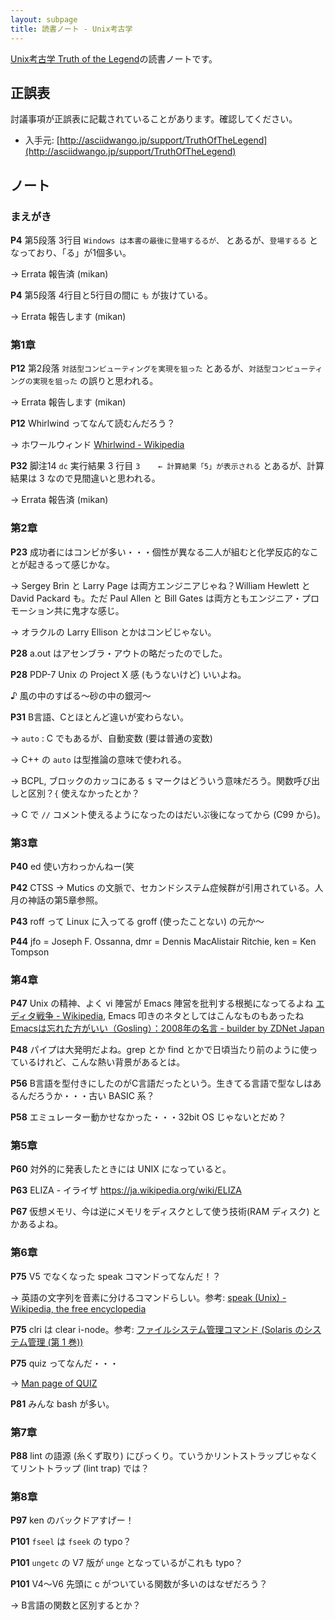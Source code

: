 ```yaml
---
layout: subpage
title: 読書ノート - Unix考古学
---
```


[Unix考古学 Truth of the Legend](/workshop/6-unix)の読書ノートです。

## 正誤表

討議事項が正誤表に記載されていることがあります。確認してください。

* 入手元: [http://asciidwango.jp/support/TruthOfTheLegend](http://asciidwango.jp/support/TruthOfTheLegend)

## ノート

### まえがき

**P4** 第5段落 3行目 `Windows は本書の最後に登場するるが、` とあるが、`登場するる` となっており、「る」が1個多い。

→ Errata 報告済 (mikan)

**P4** 第5段落 4行目と5行目の間に `も` が抜けている。

→ Errata 報告します (mikan)

### 第1章

**P12** 第2段落 `対話型コンピューティングを実現を狙った` とあるが、`対話型コンピューティングの実現を狙った` の誤りと思われる。

→ Errata 報告します (mikan)

**P12** Whirlwind ってなんて読むんだろう？

→ ホワールウィンド [Whirlwind - Wikipedia](https://ja.wikipedia.org/wiki/Whirlwind)

**P32** 脚注14 `dc` 実行結果 3 行目 `3    ← 計算結果「5」が表示される` とあるが、計算結果は 3 なので見間違いと思われる。

→ Errata 報告済 (mikan)

### 第2章

**P23** 成功者にはコンビが多い・・・個性が異なる二人が組むと化学反応的なことが起きるって感じかな。

→ Sergey Brin と Larry Page は両方エンジニアじゃね？William Hewlett と David Packard も。ただ Paul Allen と Bill Gates は両方ともエンジニア・プロモーション共に鬼才な感じ。

→ オラクルの Larry Ellison とかはコンビじゃない。

**P28** a.out はアセンブラ・アウトの略だったのでした。

**P28** PDP-7 Unix の Project X 感 (もうないけど) いいよね。

♪ 風の中のすばる～砂の中の銀河～

**P31** B言語、Cとほとんど違いが変わらない。

→ `auto` : C でもあるが、自動変数 (要は普通の変数)

→ C++ の `auto` は型推論の意味で使われる。

→ BCPL, ブロックのカッコにある `$` マークはどういう意味だろう。関数呼び出しと区別？`{` 使えなかったとか？

→ C で `//` コメント使えるようになったのはだいぶ後になってから (C99 から)。

### 第3章

**P40** ed 使い方わっかんねー(笑

**P42** CTSS → Mutics の文脈で、セカンドシステム症候群が引用されている。人月の神話の第5章参照。

**P43** roff って Linux に入ってる groff (使ったことない) の元か～

**P44** jfo = Joseph F. Ossanna, dmr = Dennis MacAlistair Ritchie, ken = Ken Tompson

### 第4章

**P47** Unix の精神、よく vi 陣営が Emacs 陣営を批判する根拠になってるよね [エディタ戦争 - Wikipedia](https://ja.wikipedia.org/wiki/%E3%82%A8%E3%83%87%E3%82%A3%E3%82%BF%E6%88%A6%E4%BA%89), Emacs 叩きのネタとしてはこんなものもあったね [Emacsは忘れた方がいい（Gosling）：2008年の名言 - builder by ZDNet Japan](http://builder.japan.zdnet.com/tool/20370436/)

**P48** パイプは大発明だよね。grep とか find とかで日頃当たり前のように使っているけれど、こんな熱い背景があるとは。

**P56** B言語を型付きにしたのがC言語だったという。生きてる言語で型なしはあるんだろうか・・・古い BASIC 系？

**P58** エミュレーター動かせなかった・・・32bit OS じゃないとだめ？

### 第5章

**P60** 対外的に発表したときには UNIX になっていると。

**P63** ELIZA - イライザ https://ja.wikipedia.org/wiki/ELIZA

**P67** 仮想メモリ、今は逆にメモリをディスクとして使う技術(RAM ディスク) とかあるよね。

### 第6章

**P75** V5 でなくなった speak コマンドってなんだ！？

→ 英語の文字列を音素に分けるコマンドらしい。参考: [speak (Unix) - Wikipedia, the free encyclopedia](https://en.wikipedia.org/wiki/Speak_(Unix))

**P75** clri は clear i-node。参考: [ファイルシステム管理コマンド (Solaris のシステム管理 (第 1 巻))](https://docs.oracle.com/cd/E19455-01/806-2717/6jbtqlegm/index.html)

**P75** quiz ってなんだ・・・

→ [Man page of QUIZ](https://linuxjm.osdn.jp/html/bsd-games/man6/quiz.6.html)

**P81** みんな bash が多い。

### 第7章

**P88** lint の語源 (糸くず取り) にびっくり。ていうかリントストラップじゃなくてリントトラップ (lint trap) では？

### 第8章

**P97** ken のバックドアすげー！

**P101** `fseel` は `fseek` の typo？

**P101** `ungetc` の V7 版が `unge` となっているがこれも typo？

**P101** V4～V6 先頭に c がついている関数が多いのはなぜだろう？

→ B言語の関数と区別するとか？




